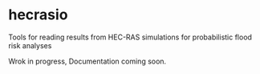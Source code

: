 # hecrasio
Tools for reading results from HEC-RAS simulations for probabilistic flood risk analyses

Wrok in progress, Documentation coming soon.